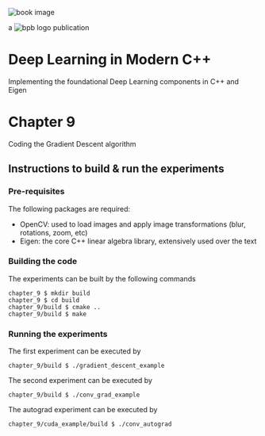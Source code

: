 ![book image](../../media/book-image.png)

a ![bpb logo](../../media/bpb.png) publication

# Deep Learning in Modern C++
Implementing the foundational Deep Learning components in C++ and Eigen

# Chapter 9
Coding the Gradient Descent algorithm

## Instructions to build & run the experiments

### Pre-requisites

The following packages are required:

- OpenCV: used to load images and apply image transformations (blur, rotations, zoom, etc)
- Eigen: the core C++ linear algebra library, extensively used over the text

### Building the code

The experiments can be built by the following commands
```
chapter_9 $ mkdir build
chapter_9 $ cd build
chapter_9/build $ cmake ..
chapter_9/build $ make
```

### Running the experiments

The first experiment can be executed by

```
chapter_9/build $ ./gradient_descent_example
```

The second experiment can be executed by

```
chapter_9/build $ ./conv_grad_example
```

The autograd experiment can be executed by

```
chapter_9/cuda_example/build $ ./conv_autograd
```
